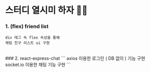 # 스터디 열시미 하자 🙌🏻
 ### 1. (flex) friend list
```
div 태그 속 flex 속성을 통해 
채팅 친구 리스트 ui 구현
```
<br>
 ### 2. react-express-chat
```
axios 이용한 로그인 ( DB 없이 ) 기능 구현
socket.io 이용한 채팅 기능 구현
```
